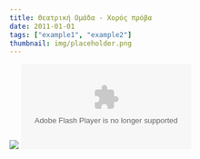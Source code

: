 ```yaml
---
title: Θεατρική Ομάδα - Χορός πρόβα
date: 2011-01-01
tags: ["example1", "example2"]
thumbnail: img/placeholder.png
---
```

![](http://4.bp.blogspot.com/_oTuA6QW544Y/TF-ZLFg62EI/AAAAAAAAAUc/PPFUT29GZvo/s200/%CE%98%CE%95%CE%91%CE%A4%CE%A1%CE%9F.jpg) 
<object><param name="allowfullscreen" value="true"><param name="movie" value="http://www.facebook.com/v/313429648758777"><embed src="http://www.facebook.com/v/313429648758777" type="application/x-shockwave-flash" allowfullscreen="1"></object>
